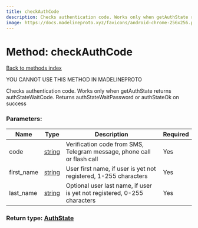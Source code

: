 ```yaml
---
title: checkAuthCode
description: Checks authentication code. Works only when getAuthState returns authStateWaitCode. Returns authStateWaitPassword or authStateOk on success
image: https://docs.madelineproto.xyz/favicons/android-chrome-256x256.png
---
```

# Method: checkAuthCode  
[Back to methods index](index.md)


YOU CANNOT USE THIS METHOD IN MADELINEPROTO


Checks authentication code. Works only when getAuthState returns authStateWaitCode. Returns authStateWaitPassword or authStateOk on success

### Parameters:

| Name     |    Type       | Description | Required |
|----------|---------------|-------------|----------|
|code|[string](../types/string.md) | Verification code from SMS, Telegram message, phone call or flash call | Yes|
|first\_name|[string](../types/string.md) | User first name, if user is yet not registered, 1-255 characters | Yes|
|last\_name|[string](../types/string.md) | Optional user last name, if user is yet not registered, 0-255 characters | Yes|


### Return type: [AuthState](../types/AuthState.md)

